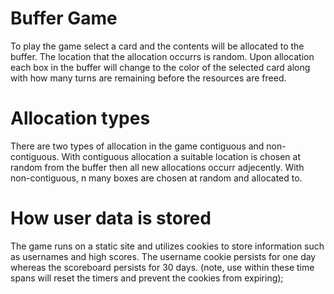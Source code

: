 # Buffer Game 

To play the game select a card and the contents will be allocated to the buffer. The location that the allocation occurrs is random.
Upon allocation each box in the buffer will change to the color of the selected card along with how many turns are remaining before the
resources are freed.

# Allocation types

There are two types of allocation in the game contiguous and non-contiguous. With contiguous allocation a suitable location is chosen at random from
the buffer then all new allocations occurr adjecently. With non-contiguous, n many boxes are chosen at random and allocated to.

# How user data is stored

The game runs on a static site and utilizes cookies to store information such as usernames and high scores. The username cookie persists for one day whereas
the scoreboard persists for 30 days. (note, use within these time spans will reset the timers and prevent the cookies from expiring);
